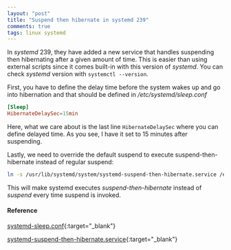 ```yaml
---
layout: "post"
title: "Suspend then hibernate in systemd 239"
comments: true
tags: linux systemd
---
```


In *systemd* 239, they have added a new service that handles suspending then hibernating after a given amount of time. This is easier than using external scripts since it comes built-in with this version of *systemd*. You can check *systemd* version with `systemctl --version`.

First, you have to define the delay time before the system wakes up and go into hibernation and that should be defined in */etc/systemd/sleep.conf*
```conf
[Sleep]
HibernateDelaySec=15min
```

Here, what we care about is the last line `HibernateDelaySec` where you can define delayed time. As you see, I have it set to 15 minutes after suspending.

Lastly, we need to override the default suspend to execute suspend-then-hibernate instead of regular suspend:
```sh
ln -s /usr/lib/systemd/system/systemd-suspend-then-hibernate.service /etc/systemd/system/systemd-suspend.service
```
This will make systemd executes *suspend-then-hibernate* instead of *suspend* every time suspend is invoked.

#### Reference
[systemd-sleep.conf](https://www.freedesktop.org/software/systemd/man/systemd-sleep.conf.html "systemd-sleep.conf"){:target="_blank"}

[systemd-suspend-then-hibernate.service](https://www.freedesktop.org/software/systemd/man/systemd-suspend-then-hibernate.service.html "systemd-suspend-then-hibernate.service"){:target="_blank"}

